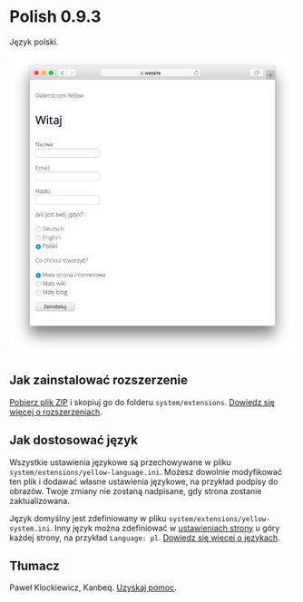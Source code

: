 # Polish 0.9.3

Język polski.

<p align="center"><img src="SCREENSHOT.png" alt="Zrzut ekranu"></p>

## Jak zainstalować rozszerzenie

[Pobierz plik ZIP](https://github.com/annaesvensson/yellow-language/raw/main/downloads/polish.zip) i skopiuj go do folderu `system/extensions`. [Dowiedz się więcej o rozszerzeniach](https://github.com/annaesvensson/yellow-update).

## Jak dostosować język

Wszystkie ustawienia językowe są przechowywane w pliku `system/extensions/yellow-language.ini`. Możesz dowolnie modyfikować ten plik i dodawać własne ustawienia językowe, na przykład podpisy do obrazów. Twoje zmiany nie zostaną nadpisane, gdy strona zostanie zaktualizowana.

Język domyślny jest zdefiniowany w pliku `system/extensions/yellow-system.ini`. Inny język można zdefiniować w [ustawieniach strony](https://github.com/annaesvensson/yellow-core#settings-page) u góry każdej strony, na przykład `Language: pl`. [Dowiedz się więcej o językach](https://datenstrom.se/yellow/help/how-to-customise-languages).

## Tłumacz

Paweł Klockiewicz, Kanbeq. [Uzyskaj pomoc](https://datenstrom.se/yellow/help/).
